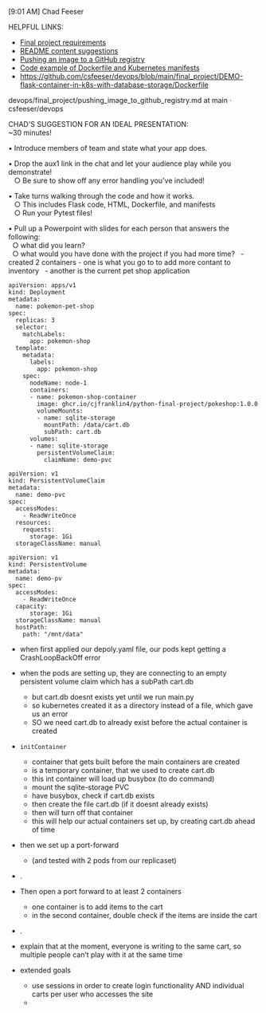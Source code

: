 [9:01 AM] Chad Feeser

HELPFUL LINKS:

- [Final project requirements](https://live.alta3.com/content/tlg-devops/labs/content/devops/devops-project.html "https://live.alta3.com/content/tlg-devops/labs/content/devops/devops-project.html")
- [README content suggestions](https://github.com/csfeeser/devops/blob/main/final_project/readme_checklist.md "https://github.com/csfeeser/devops/blob/main/final_project/readme_checklist.md")
- [Pushing an image to a GitHub registry](https://github.com/csfeeser/devops/blob/main/final_project/pushing_image_to_github_registry.md "https://github.com/csfeeser/devops/blob/main/final_project/pushing_image_to_github_registry.md")
- [Code example of Dockerfile and Kubernetes manifests](https://github.com/csfeeser/devops/tree/main/final_project/DEMO-flask-container-in-k8s-with-database-storage "https://github.com/csfeeser/devops/tree/main/final_project/demo-flask-container-in-k8s-with-database-storage")
- https://github.com/csfeeser/devops/blob/main/final_project/DEMO-flask-container-in-k8s-with-database-storage/Dockerfile

devops/final_project/pushing_image_to_github_registry.md at main · csfeeser/devops

CHAD'S SUGGESTION FOR AN IDEAL PRESENTATION:  
~30 minutes!

• Introduce members of team and state what your app does.

• Drop the aux1 link in the chat and let your audience play while you demonstrate!  
   ○ Be sure to show off any error handling you've included!

• Take turns walking through the code and how it works.  
   ○ This includes Flask code, HTML, Dockerfile, and manifests  
   ○ Run your Pytest files!

• Pull up a Powerpoint with slides for each person that answers the following:  
  ○ what did you learn?  
  ○ what would you have done with the project if you had more time?
  - created 2 containers - one is what you go to to add more contant to inventory
  - another is the current pet shop application
```
apiVersion: apps/v1
kind: Deployment
metadata:
  name: pokemon-pet-shop
spec:
  replicas: 3
  selector:
    matchLabels:
      app: pokemon-shop
  template:
    metadata:
      labels:
        app: pokemon-shop
    spec:
	  nodeName: node-1
      containers:
      - name: pokemon-shop-container
        image: ghcr.io/cjfranklin4/python-final-project/pokeshop:1.0.0
        volumeMounts:
        - name: sqlite-storage
          mountPath: /data/cart.db
          subPath: cart.db
      volumes:
      - name: sqlite-storage
        persistentVolumeClaim:
          claimName: demo-pvc
```

```
apiVersion: v1
kind: PersistentVolumeClaim
metadata:
  name: demo-pvc
spec:
  accessModes:
    - ReadWriteOnce
  resources:
    requests:
      storage: 1Gi
  storageClassName: manual
```

```
apiVersion: v1
kind: PersistentVolume
metadata:
  name: demo-pv
spec:
  accessModes:
    - ReadWriteOnce
  capacity:
      storage: 1Gi
  storageClassName: manual
  hostPath:
    path: "/mnt/data"
```

- when first applied our depoly.yaml file, our pods kept getting a CrashLoopBackOff error

- when the pods are setting up, they are connecting to an empty persistent volume claim which has a subPath cart.db
	- but cart.db doesnt exists yet until we run main.py
	- so kubernetes created it as a directory instead of a file, which gave us an error
	- SO we need cart.db to already exist before the actual container is created
- `initContainer`
	- container that gets built before the main containers are created
	- is a temporary container, that we used to create cart.db
	- this int container will load up busybox (to do command)
	- mount the sqlite-storage PVC
	- have busybox, check if cart.db exists
	- then create the file cart.db (if it doesnt already exists)
	- then will turn off that container
	- this will help our actual containers set up, by creating cart.db ahead of time

- then we set up a port-forward 
	- (and tested with 2 pods from our replicaset)
- .
- Then open a port forward to at least 2 containers
	- one container is to add items to the cart
	- in the second container, double check if the items are inside the cart
- .

- explain that at the moment, everyone is writing to the same cart, so multiple people can’t play with it at the same time

- extended goals
	- use sessions in order to create login functionality AND individual carts per user who accesses the site
	- 